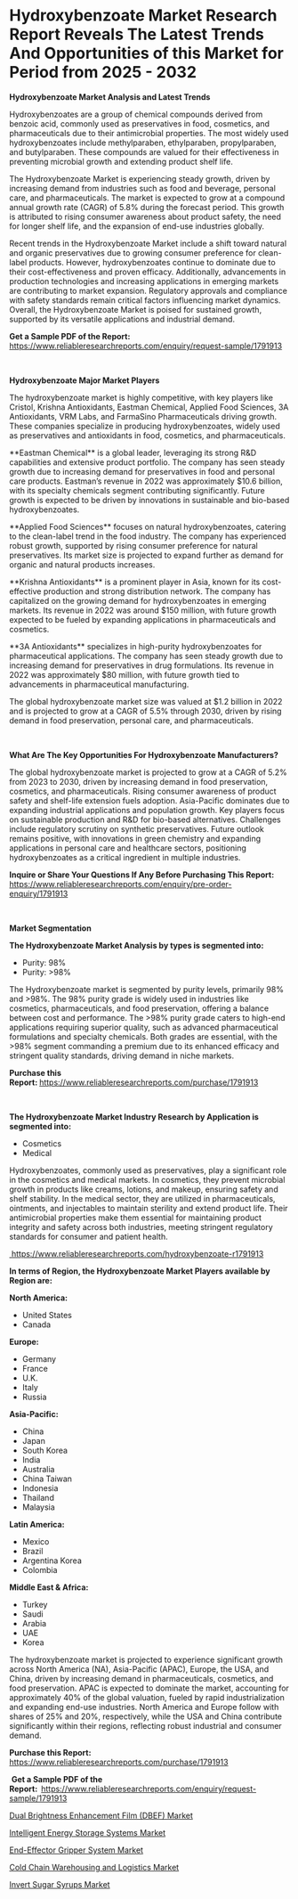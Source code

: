 <p><h1>Hydroxybenzoate Market Research Report Reveals The Latest Trends And Opportunities of this Market for Period from 2025 - 2032</h1></p><p><strong>Hydroxybenzoate Market Analysis and Latest Trends</strong></p>
<p><p>Hydroxybenzoates are a group of chemical compounds derived from benzoic acid, commonly used as preservatives in food, cosmetics, and pharmaceuticals due to their antimicrobial properties. The most widely used hydroxybenzoates include methylparaben, ethylparaben, propylparaben, and butylparaben. These compounds are valued for their effectiveness in preventing microbial growth and extending product shelf life.</p><p>The Hydroxybenzoate Market is experiencing steady growth, driven by increasing demand from industries such as food and beverage, personal care, and pharmaceuticals. The market is expected to grow at a compound annual growth rate (CAGR) of 5.8% during the forecast period. This growth is attributed to rising consumer awareness about product safety, the need for longer shelf life, and the expansion of end-use industries globally.</p><p>Recent trends in the Hydroxybenzoate Market include a shift toward natural and organic preservatives due to growing consumer preference for clean-label products. However, hydroxybenzoates continue to dominate due to their cost-effectiveness and proven efficacy. Additionally, advancements in production technologies and increasing applications in emerging markets are contributing to market expansion. Regulatory approvals and compliance with safety standards remain critical factors influencing market dynamics. Overall, the Hydroxybenzoate Market is poised for sustained growth, supported by its versatile applications and industrial demand.</p></p>
<p><strong>Get a Sample PDF of the Report:&nbsp;</strong> <a href="https://www.reliableresearchreports.com/enquiry/request-sample/1791913?utm_campaign=2175&utm_medium=2&utm_source=Github&utm_content=ia&utm_term=26012025&utm_id=hydroxybenzoate">https://www.reliableresearchreports.com/enquiry/request-sample/1791913</a></p>
<p>&nbsp;</p>
<p><strong>Hydroxybenzoate Major Market Players</strong></p>
<p><p>The hydroxybenzoate market is highly competitive, with key players like Cristol, Krishna Antioxidants, Eastman Chemical, Applied Food Sciences, 3A Antioxidants, VRM Labs, and FarmaSino Pharmaceuticals driving growth. These companies specialize in producing hydroxybenzoates, widely used as preservatives and antioxidants in food, cosmetics, and pharmaceuticals.</p><p>**Eastman Chemical** is a global leader, leveraging its strong R&D capabilities and extensive product portfolio. The company has seen steady growth due to increasing demand for preservatives in food and personal care products. Eastman’s revenue in 2022 was approximately $10.6 billion, with its specialty chemicals segment contributing significantly. Future growth is expected to be driven by innovations in sustainable and bio-based hydroxybenzoates.</p><p>**Applied Food Sciences** focuses on natural hydroxybenzoates, catering to the clean-label trend in the food industry. The company has experienced robust growth, supported by rising consumer preference for natural preservatives. Its market size is projected to expand further as demand for organic and natural products increases.</p><p>**Krishna Antioxidants** is a prominent player in Asia, known for its cost-effective production and strong distribution network. The company has capitalized on the growing demand for hydroxybenzoates in emerging markets. Its revenue in 2022 was around $150 million, with future growth expected to be fueled by expanding applications in pharmaceuticals and cosmetics.</p><p>**3A Antioxidants** specializes in high-purity hydroxybenzoates for pharmaceutical applications. The company has seen steady growth due to increasing demand for preservatives in drug formulations. Its revenue in 2022 was approximately $80 million, with future growth tied to advancements in pharmaceutical manufacturing.</p><p>The global hydroxybenzoate market size was valued at $1.2 billion in 2022 and is projected to grow at a CAGR of 5.5% through 2030, driven by rising demand in food preservation, personal care, and pharmaceuticals.</p></p>
<p>&nbsp;</p>
<p><strong>What Are The Key Opportunities For Hydroxybenzoate Manufacturers?</strong></p>
<p><p>The global hydroxybenzoate market is projected to grow at a CAGR of 5.2% from 2023 to 2030, driven by increasing demand in food preservation, cosmetics, and pharmaceuticals. Rising consumer awareness of product safety and shelf-life extension fuels adoption. Asia-Pacific dominates due to expanding industrial applications and population growth. Key players focus on sustainable production and R&D for bio-based alternatives. Challenges include regulatory scrutiny on synthetic preservatives. Future outlook remains positive, with innovations in green chemistry and expanding applications in personal care and healthcare sectors, positioning hydroxybenzoates as a critical ingredient in multiple industries.</p></p>
<p><strong>Inquire or Share Your Questions If Any Before Purchasing This Report:</strong> <a href="https://www.reliableresearchreports.com/enquiry/pre-order-enquiry/1791913?utm_campaign=2175&utm_medium=2&utm_source=Github&utm_content=ia&utm_term=26012025&utm_id=hydroxybenzoate">https://www.reliableresearchreports.com/enquiry/pre-order-enquiry/1791913</a></p>
<p>&nbsp;</p>
<p><strong>Market Segmentation</strong></p>
<p><strong>The Hydroxybenzoate Market Analysis by types is segmented into:</strong></p>
<p><ul><li>Purity: 98%</li><li>Purity: >98%</li></ul></p>
<p><p>The Hydroxybenzoate market is segmented by purity levels, primarily 98% and >98%. The 98% purity grade is widely used in industries like cosmetics, pharmaceuticals, and food preservation, offering a balance between cost and performance. The >98% purity grade caters to high-end applications requiring superior quality, such as advanced pharmaceutical formulations and specialty chemicals. Both grades are essential, with the >98% segment commanding a premium due to its enhanced efficacy and stringent quality standards, driving demand in niche markets.</p></p>
<p><strong>Purchase this Report:&nbsp;</strong><a href="https://www.reliableresearchreports.com/purchase/1791913?utm_campaign=2175&utm_medium=2&utm_source=Github&utm_content=ia&utm_term=26012025&utm_id=hydroxybenzoate">https://www.reliableresearchreports.com/purchase/1791913</a></p>
<p>&nbsp;</p>
<p><strong>The Hydroxybenzoate Market Industry Research by Application is segmented into:</strong></p>
<p><ul><li>Cosmetics</li><li>Medical</li></ul></p>
<p><p>Hydroxybenzoates, commonly used as preservatives, play a significant role in the cosmetics and medical markets. In cosmetics, they prevent microbial growth in products like creams, lotions, and makeup, ensuring safety and shelf stability. In the medical sector, they are utilized in pharmaceuticals, ointments, and injectables to maintain sterility and extend product life. Their antimicrobial properties make them essential for maintaining product integrity and safety across both industries, meeting stringent regulatory standards for consumer and patient health.</p></p>
<p><a href="https://www.reliableresearchreports.com/hydroxybenzoate-r1791913?utm_campaign=2175&utm_medium=2&utm_source=Github&utm_content=ia&utm_term=26012025&utm_id=hydroxybenzoate">&nbsp;https://www.reliableresearchreports.com/hydroxybenzoate-r1791913</a></p>
<p><strong>In terms of Region, the Hydroxybenzoate Market Players available by Region are:</strong></p>
<p>
    <p> <strong> North America: </strong>
        <ul>
            <li>United States</li>
            <li>Canada</li>
        </ul>
        </p> 
    <p> <strong> Europe: </strong>
        <ul>
            <li>Germany</li>
            <li>France</li>
            <li>U.K.</li>
            <li>Italy</li>
            <li>Russia</li>
        </ul>
        </p> 
    <p> <strong> Asia-Pacific: </strong>
        <ul>
            <li>China</li>
            <li>Japan</li>
            <li>South Korea</li>
            <li>India</li>
            <li>Australia</li>
            <li>China Taiwan</li>
            <li>Indonesia</li>
            <li>Thailand</li>
            <li>Malaysia</li>
        </ul>
        </p> 
    <p> <strong> Latin America: </strong>
        <ul>
            <li>Mexico</li>
            <li>Brazil</li>
            <li>Argentina Korea</li>
            <li>Colombia</li>
        </ul>
        </p> 
    <p> <strong> Middle East & Africa: </strong>
        <ul>
            <li>Turkey</li>
            <li>Saudi</li>
            <li>Arabia</li>
            <li>UAE</li>
            <li>Korea</li>
        </ul>
    </p>
    </p>
<p><p>The hydroxybenzoate market is projected to experience significant growth across North America (NA), Asia-Pacific (APAC), Europe, the USA, and China, driven by increasing demand in pharmaceuticals, cosmetics, and food preservation. APAC is expected to dominate the market, accounting for approximately 40% of the global valuation, fueled by rapid industrialization and expanding end-use industries. North America and Europe follow with shares of 25% and 20%, respectively, while the USA and China contribute significantly within their regions, reflecting robust industrial and consumer demand.</p></p>
<p><strong>Purchase this Report: </strong><a href="https://www.reliableresearchreports.com/purchase/1791913?utm_campaign=2175&utm_medium=2&utm_source=Github&utm_content=ia&utm_term=26012025&utm_id=hydroxybenzoate">https://www.reliableresearchreports.com/purchase/1791913</a></p>
<p>&nbsp;<strong>Get a Sample PDF of the Report:&nbsp;&nbsp;</strong><a href="https://www.reliableresearchreports.com/enquiry/request-sample/1791913?utm_campaign=2175&utm_medium=2&utm_source=Github&utm_content=ia&utm_term=26012025&utm_id=hydroxybenzoate">https://www.reliableresearchreports.com/enquiry/request-sample/1791913</a></p>
<p><strong></strong></p>
<p><p><a href="https://www.linkedin.com/pulse/dual-brightness-enhancement-film-dbef-market-size-set-grow-rapidly-pyi0c?utm_campaign=2175&utm_medium=2&utm_source=Github&utm_content=ia&utm_term=26012025&utm_id=hydroxybenzoate">Dual Brightness Enhancement Film (DBEF) Market</a></p><p><a href="https://www.linkedin.com/pulse/global-overview-intelligent-energy-storage-systems-market-revenue-qldrc?utm_campaign=2175&utm_medium=2&utm_source=Github&utm_content=ia&utm_term=26012025&utm_id=hydroxybenzoate">Intelligent Energy Storage Systems Market</a></p><p><a href="https://www.linkedin.com/pulse/end-effector-gripper-system-market-expected-see-rapid-expansion-90pee?utm_campaign=2175&utm_medium=2&utm_source=Github&utm_content=ia&utm_term=26012025&utm_id=hydroxybenzoate">End-Effector Gripper System Market</a></p><p><a href="https://www.linkedin.com/pulse/cold-chain-warehousing-logistics-market-spectrum-usage-patterns-b92vf?utm_campaign=2175&utm_medium=2&utm_source=Github&utm_content=ia&utm_term=26012025&utm_id=hydroxybenzoate">Cold Chain Warehousing and Logistics Market</a></p><p><a href="https://www.linkedin.com/pulse/strategic-market-research-report-invert-sugar-syrups-anticipated-zt6ce?utm_campaign=2175&utm_medium=2&utm_source=Github&utm_content=ia&utm_term=26012025&utm_id=hydroxybenzoate">Invert Sugar Syrups Market</a></p></p>